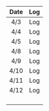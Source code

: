 | Date | Log |
|:---:|:---:|
|4/3|Log|
|4/4|Log|
|4/5|Log|
|4/8|Log|
|4/9|Log|
|4/10|Log|
|4/11|Log|
|4/12|Log|
|||
|||
|||
|||
